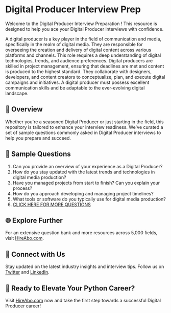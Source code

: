 # Digital Producer Interview Prep

Welcome to the Digital Producer Interview Preparation ! This resource is designed to help you ace your Digital Producer interviews with confidence.

A digital producer is a key player in the field of communication and media, specifically in the realm of digital media. They are responsible for overseeing the creation and delivery of digital content across various platforms and channels. This role requires a deep understanding of digital technologies, trends, and audience preferences. Digital producers are skilled in project management, ensuring that deadlines are met and content is produced to the highest standard. They collaborate with designers, developers, and content creators to conceptualize, plan, and execute digital campaigns and initiatives. A digital producer must possess excellent communication skills and be adaptable to the ever-evolving digital landscape.

## 🚀 Overview

Whether you're a seasoned Digital Producer or just starting in the field, this repository is tailored to enhance your interview readiness. We've curated a set of sample questions commonly asked in Digital Producer interviews to help you prepare and succeed.

## 📝 Sample Questions

1. Can you provide an overview of your experience as a Digital Producer?
2. How do you stay updated with the latest trends and technologies in digital media production?
3. Have you managed projects from start to finish? Can you explain your process?
4. How do you approach developing and managing project timelines?
5. What tools or software do you typically use for digital media production?
6. [CLICK HERE FOR MORE QUESTIONS](https://hireabo.com/job/8_4_11/Digital%20Producer)

## 🌐 Explore Further

For an extensive question bank and more resources across 5,000 fields, visit [HireAbo.com](https://www.hireabo.com).

## 📱 Connect with Us

Stay updated on the latest industry insights and interview tips. Follow us on [Twitter](https://twitter.com/hireabo) and [LinkedIn](https://www.linkedin.com/in/hire-abo-3609972a8/).

## 🚀 Ready to Elevate Your Python Career?

Visit [HireAbo.com](https://www.hireabo.com) now and take the first step towards a successful Digital Producer career!